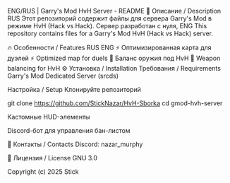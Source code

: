 ENG/RUS | Garry's Mod HvH Server - README
📌 Описание / Description
RUS
Этот репозиторий содержит файлы для сервера Garry's Mod в режиме HvH (Hack vs Hack).
Сервер разработан с нуля, 
ENG
This repository contains files for a Garry's Mod HvH (Hack vs Hack) server.


🔥 Особенности / Features
RUS	ENG
⚡ Оптимизированная карта для дуэлей	⚡ Optimized map for duels
🔫 Баланс оружия под HvH	🔫 Weapon balancing for HvH
⚙️ Установка / Installation
Требования / Requirements
Garry's Mod Dedicated Server (srcds)


Настройка / Setup
Клонируйте репозиторий

git clone https://github.com/StickNazar/HvH-Sborka
cd gmod-hvh-server


Кастомные HUD-элементы

Discord-бот для управления бан-листом

📌 Контакты / Contacts
Discord: nazar_murphy


🔐 Лицензия / License
GNU 3.0


Copyright (c) 2025 Stick
